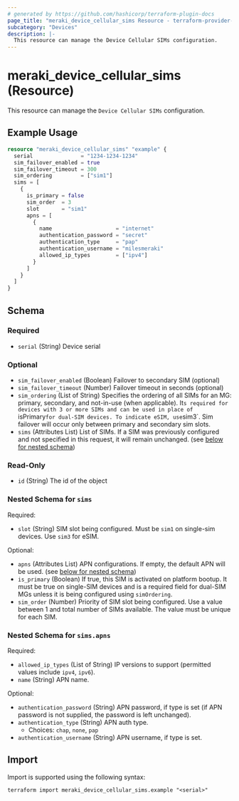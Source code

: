 ```yaml
---
# generated by https://github.com/hashicorp/terraform-plugin-docs
page_title: "meraki_device_cellular_sims Resource - terraform-provider-meraki"
subcategory: "Devices"
description: |-
  This resource can manage the Device Cellular SIMs configuration.
---
```


# meraki_device_cellular_sims (Resource)

This resource can manage the `Device Cellular SIMs` configuration.

## Example Usage

```terraform
resource "meraki_device_cellular_sims" "example" {
  serial               = "1234-1234-1234"
  sim_failover_enabled = true
  sim_failover_timeout = 300
  sim_ordering         = ["sim1"]
  sims = [
    {
      is_primary = false
      sim_order  = 3
      slot       = "sim1"
      apns = [
        {
          name                    = "internet"
          authentication_password = "secret"
          authentication_type     = "pap"
          authentication_username = "milesmeraki"
          allowed_ip_types        = ["ipv4"]
        }
      ]
    }
  ]
}
```

<!-- schema generated by tfplugindocs -->
## Schema

### Required

- `serial` (String) Device serial

### Optional

- `sim_failover_enabled` (Boolean) Failover to secondary SIM (optional)
- `sim_failover_timeout` (Number) Failover timeout in seconds (optional)
- `sim_ordering` (List of String) Specifies the ordering of all SIMs for an MG: primary, secondary, and not-in-use (when applicable). It`s required for devices with 3 or more SIMs and can be used in place of `isPrimary` for dual-SIM devices. To indicate eSIM, use `sim3`. Sim failover will occur only between primary and secondary sim slots.
- `sims` (Attributes List) List of SIMs. If a SIM was previously configured and not specified in this request, it will remain unchanged. (see [below for nested schema](#nestedatt--sims))

### Read-Only

- `id` (String) The id of the object

<a id="nestedatt--sims"></a>
### Nested Schema for `sims`

Required:

- `slot` (String) SIM slot being configured. Must be `sim1` on single-sim devices. Use `sim3` for eSIM.

Optional:

- `apns` (Attributes List) APN configurations. If empty, the default APN will be used. (see [below for nested schema](#nestedatt--sims--apns))
- `is_primary` (Boolean) If true, this SIM is activated on platform bootup. It must be true on single-SIM devices and is a required field for dual-SIM MGs unless it is being configured using `simOrdering`.
- `sim_order` (Number) Priority of SIM slot being configured. Use a value between 1 and total number of SIMs available. The value must be unique for each SIM.

<a id="nestedatt--sims--apns"></a>
### Nested Schema for `sims.apns`

Required:

- `allowed_ip_types` (List of String) IP versions to support (permitted values include `ipv4`, `ipv6`).
- `name` (String) APN name.

Optional:

- `authentication_password` (String) APN password, if type is set (if APN password is not supplied, the password is left unchanged).
- `authentication_type` (String) APN auth type.
  - Choices: `chap`, `none`, `pap`
- `authentication_username` (String) APN username, if type is set.

## Import

Import is supported using the following syntax:

```shell
terraform import meraki_device_cellular_sims.example "<serial>"
```
